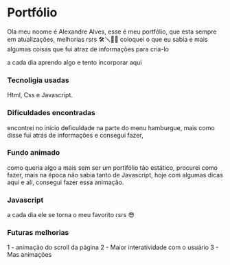 # Portfólio
Ola meu noome é Alexandre Alves, esse é meu portfólio, que esta sempre em atualizações, melhorias rsrs 🛠️🪛🔨🔩
coloquei o que eu sabia e mais algumas coisas que fui atraz de informações para cria-lo

a cada dia aprendo algo e tento incorporar aqui

### Tecnoligia usadas
Html, Css e Javascript.

### Dificuldades encontradas
encontrei no início deficuldade na parte do menu hamburgue, mais como disse fui atrás de informações e consegui fazer,

### Fundo animado
como queria algo a mais sem ser um portifólio tão estático, procurei como fazer, mais na época não sabia tanto de Javascript, hoje com algumas dicas aqui e ali, consegui fazer essa animação.

### Javascript
a cada dia ele se torna o meu favorito rsrs 😎

### Futuras melhorias
1 - animação do scroll da página 
2 - Maior interatividade com o usuário
3 - Mas animações 
